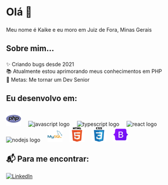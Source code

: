 <h1 align="left">Olá 👋</h1>

###

<p align="left">Meu nome é Kaike e eu moro em Juiz de Fora, Minas Gerais</p>

###

<h2 align="left">Sobre mim...</h2>

###

<p align="left">✨ Criando bugs desde 2021<br>📚 Atualmente estou aprimorando meus conhecimentos em PHP<br>🎯 Metas: Me tornar um Dev Senior</p>

###

<h2 align="left">Eu desenvolvo em:</h2>

###

<div align="left">
  <img src="https://github.com/devicons/devicon/blob/master/icons/php/php-original.svg" height="40" alt="php logo"  />
  <img width="12" />
  <img src="https://cdn.jsdelivr.net/gh/devicons/devicon/icons/javascript/javascript-original.svg" height="40" alt="javascript logo"  />
  <img width="12" />
  <img src="https://cdn.jsdelivr.net/gh/devicons/devicon/icons/typescript/typescript-original.svg" height="40" alt="typescript logo"  />
  <img width="12" />
  <img src="https://cdn.jsdelivr.net/gh/devicons/devicon/icons/react/react-original.svg" height="40" alt="react logo"  />
  <img width="12" />
  <img src="https://cdn.jsdelivr.net/gh/devicons/devicon/icons/nodejs/nodejs-original.svg" height="40" alt="nodejs logo"  />
  <img width="12" />
  <img src="https://github.com/devicons/devicon/blob/master/icons/mysql/mysql-original-wordmark.svg" height="40" alt="mysql logo"  />
  <img width="12" />
  <img src="https://github.com/devicons/devicon/blob/master/icons/html5/html5-original-wordmark.svg" height="40" alt="html5 logo"  />
  <img width="12" />
  <img src="https://github.com/devicons/devicon/blob/master/icons/css3/css3-original-wordmark.svg" height="40" alt="css3 logo"  />
  <img width="12" />
  <img src="https://github.com/devicons/devicon/blob/master/icons/bootstrap/bootstrap-original.svg" height="40" alt="bootstrap logo"  />
  <img width="12" />
</div>

###
## :mailbox_with_mail: Para me encontrar:
[![LinkedIn](https://img.shields.io/badge/LinkedIn-0077B5?style=for-the-badge&logo=linkedin&logoColor=white)](https://www.linkedin.com/in/kaike-fernandes-7a51b8255/)


<!--
**Kaike-mD/Kaike-mD** is a ✨ _special_ ✨ repository because its `README.md` (this file) appears on your GitHub profile.

Here are some ideas to get you started:

- 🔭 I’m currently working on ...
- 🌱 I’m currently learning ...
- 👯 I’m looking to collaborate on ...
- 🤔 I’m looking for help with ...
- 💬 Ask me about ...
- 📫 How to reach me: ...
- 😄 Pronouns: ...
- ⚡ Fun fact: ...
-->
